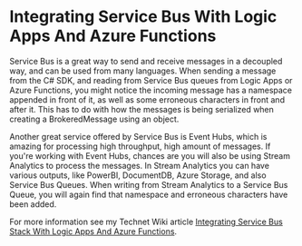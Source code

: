 # Integrating Service Bus With Logic Apps And Azure Functions

Service Bus is a great way to send and receive messages in a decoupled way, and can be used from many languages. When sending a message from the C# SDK, and reading from Service Bus queues from Logic Apps or Azure Functions, you might notice the incoming message has a namespace appended in front of it, as well as some erroneous characters in front and after it. This has to do with how the messages is being serialized when creating a BrokeredMessage using an object. 

Another great service offered by Service Bus is Event Hubs, which is amazing for processing high throughput, high amount of messages. If you're working with Event Hubs, chances are you will also be using Stream Analytics to process the messages. In Stream Analytics you can have various outputs, like PowerBI, DocumentDB, Azure Storage, and also Service Bus Queues. When writing from Stream Analytics to a Service Bus Queue, you will again find that namespace and erroneous characters have been added. 

For more information see my Technet Wiki article [Integrating Service Bus Stack With Logic Apps And Azure Functions](https://social.technet.microsoft.com/wiki/contents/articles/34750.integrating-service-bus-stack-with-logic-apps-and-azure-functions.aspx).
